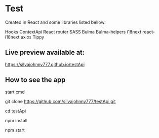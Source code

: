 # Test

Created in React and some libraries listed bellow:

Hooks
ContextApi
React router
SASS
Bulma
Bulma-helpers
i18next
react-i18next
axios
Tippy

## Live preview available at:

https://silvajohnny777.github.io/testApi

## How to see the app

start cmd

git clone https://github.com/silvajohnny777/testApi.git

cd testApi

npm install

npm start
